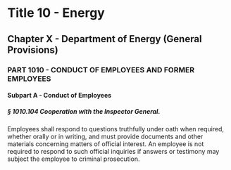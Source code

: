 
# Title 10 - Energy
## Chapter X - Department of Energy (General Provisions)
### PART 1010 - CONDUCT OF EMPLOYEES AND FORMER EMPLOYEES
#### Subpart A - Conduct of Employees
##### § 1010.104 Cooperation with the Inspector General.

Employees shall respond to questions truthfully under oath when required, whether orally or in writing, and must provide documents and other materials concerning matters of official interest. An employee is not required to respond to such official inquiries if answers or testimony may subject the employee to criminal prosecution.
